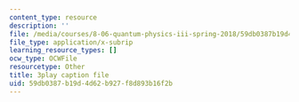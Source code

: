 ```yaml
---
content_type: resource
description: ''
file: /media/courses/8-06-quantum-physics-iii-spring-2018/59db0387b19d4d62b927f8d893b16f2b_gX2y3PHMmnk.srt
file_type: application/x-subrip
learning_resource_types: []
ocw_type: OCWFile
resourcetype: Other
title: 3play caption file
uid: 59db0387-b19d-4d62-b927-f8d893b16f2b
---
```

